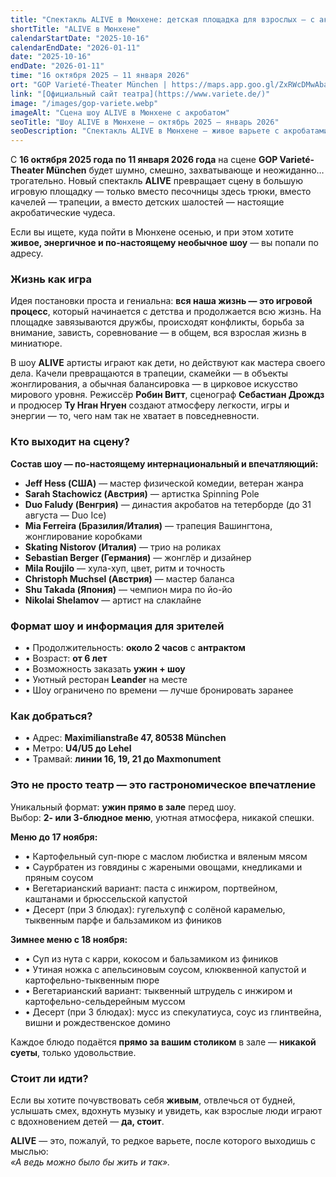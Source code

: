 ```yaml
---
title: "Спектакль ALIVE в Мюнхене: детская площадка для взрослых — с акробатикой, юмором и мировыми артистами"
shortTitle: "ALIVE в Мюнхене"
calendarStartDate: "2025-10-16"
calendarEndDate: "2026-01-11"
date: "2025-10-16"
endDate: "2026-01-11"
time: "16 октября 2025 – 11 января 2026"
ort: "GOP Varieté-Theater München | https://maps.app.goo.gl/ZxRWcDMwAbaqQPsm8"
link: "[Официальный сайт театра](https://www.variete.de/)"
image: "/images/gop-variete.webp"
imageAlt: "Сцена шоу ALIVE в Мюнхене с акробатом"
seoTitle: "Шоу ALIVE в Мюнхене — октябрь 2025 – январь 2026"
seoDescription: "Спектакль ALIVE в Мюнхене — живое варьете с акробатами, юмором и музыкой на сцене GOP Varieté-Theater. Билеты, даты, состав артистов, меню Leander."
---
```


С **16 октября 2025 года по 11 января 2026 года** на сцене **GOP Varieté-Theater München** будет шумно, смешно, захватывающе и неожиданно… трогательно. Новый спектакль **ALIVE** превращает сцену в большую игровую площадку — только вместо песочницы здесь трюки, вместо качелей — трапеции, а вместо детских шалостей — настоящие акробатические чудеса.

Если вы ищете, куда пойти в Мюнхене осенью, и при этом хотите **живое, энергичное и по-настоящему необычное шоу** — вы попали по адресу.

### Жизнь как игра

Идея постановки проста и гениальна: **вся наша жизнь — это игровой процесс**, который начинается с детства и продолжается всю жизнь. На площадке завязываются дружбы, происходят конфликты, борьба за внимание, зависть, соревнование — в общем, вся взрослая жизнь в миниатюре.

В шоу **ALIVE** артисты играют как дети, но действуют как мастера своего дела. Качели превращаются в трапеции, скамейки — в объекты жонглирования, а обычная балансировка — в цирковое искусство мирового уровня. Режиссёр **Робин Витт**, сценограф **Себастиан Дрождз** и продюсер **Ту Нган Нгуен** создают атмосферу легкости, игры и энергии — то, чего нам так не хватает в повседневности.

### Кто выходит на сцену?

**Состав шоу — по-настоящему интернациональный и впечатляющий:**
- **Jeff Hess (США)** — мастер физической комедии, ветеран жанра  
- **Sarah Stachowicz (Австрия)** — артистка Spinning Pole  
- **Duo Faludy (Венгрия)** — династия акробатов на тетерборде (до 31 августа — Duo Ice)  
- **Mia Ferreira (Бразилия/Италия)** — трапеция Вашингтона, жонглирование коробками  
- **Skating Nistorov (Италия)** — трио на роликах  
- **Sebastian Berger (Германия)** — жонглёр и дизайнер  
- **Mila Roujilo** — хула-хуп, цвет, ритм и точность  
- **Christoph Muchsel (Австрия)** — мастер баланса  
- **Shu Takada (Япония)** — чемпион мира по йо-йо  
- **Nikolai Shelamov** — артист на слаклайне

### Формат шоу и информация для зрителей

- • Продолжительность: **около 2 часов** с **антрактом**  
- • Возраст: **от 6 лет**  
- • Возможность заказать **ужин + шоу**  
- • Уютный ресторан **Leander** на месте  
- • Шоу ограничено по времени — лучше бронировать заранее

### Как добраться?

- • Адрес: **Maximilianstraße 47, 80538 München**  
- • Метро: **U4/U5 до Lehel**  
- • Трамвай: **линии 16, 19, 21 до Maxmonument**

### Это не просто театр — это гастрономическое впечатление

Уникальный формат: **ужин прямо в зале** перед шоу.  
Выбор: **2- или 3-блюдное меню**, уютная атмосфера, никакой спешки.

**Меню до 17 ноября:**

- • Картофельный суп-пюре с маслом любистка и вяленым мясом  
- • Саурбратен из говядины с жареными овощами, кнедликами и пряным соусом  
- • Вегетарианский вариант: паста с инжиром, портвейном, каштанами и брюссельской капустой  
- • Десерт (при 3 блюдах): гугельхупф с солёной карамелью, тыквенным парфе и бальзамиком из фиников

**Зимнее меню с 18 ноября:**

- • Суп из нута с карри, кокосом и бальзамиком из фиников  
- • Утиная ножка с апельсиновым соусом, клюквенной капустой и картофельно-тыквенным пюре  
- • Вегетарианский вариант: тыквенный штрудель с инжиром и картофельно-сельдерейным муссом  
- • Десерт (при 3 блюдах): мусс из спекулатиуса, соус из глинтвейна, вишни и рождественское домино

Каждое блюдо подаётся **прямо за вашим столиком** в зале — **никакой суеты**, только удовольствие.

### Стоит ли идти?

Если вы хотите почувствовать себя **живым**, отвлечься от будней, услышать смех, вдохнуть музыку и увидеть, как взрослые люди играют с вдохновением детей — **да, стоит**.

**ALIVE** — это, пожалуй, то редкое варьете, после которого выходишь с мыслью:  
_«А ведь можно было бы жить и так»._
